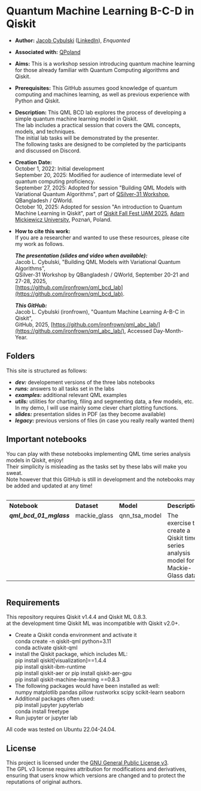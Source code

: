 # Quantum Machine Learning B-C-D in Qiskit
- **Author:** [Jacob Cybulski](https://jacobcybulski.com/) ([LinkedIn](https://www.linkedin.com/in/jacobcybulski/)), *Enquanted*
- **Associated with:** [QPoland](https://qworld.net/qpoland/)
- **Aims:** This is a workshop session introducing quantum machine learning for those already familiar with Quantum Computing algorithms and Qiskit.
- **Prerequisites:** This GitHub assumes good knowledge of quantum computing and machines learning, as well as previous experience with Python and Qiskit. 
- **Description:**
  This QML BCD lab explores the process of developing a simple quantum machine learning model in Qiskit.<br>
  The lab includes a practical session that covers the QML concepts, models, and techniques.<br>
  The initial lab tasks will be demonstrated by the presenter.<br>
  The following tasks are designed to be completed by the participants and discussed on Discord.
- **Creation Date:**<br>
  October 1, 2022: Initial development<br>
  September 20, 2025: Modified for audience of intermediate level of quantum computing proficiency.<br>
  September 27, 2025: Adopted for session "Building QML Models with Variational Quantum Algorithms", part of [QSilver-31 Workshop](https://qworld.net/qsilver31/), QBangladesh / QWorld.<br>
  October 10, 2025: Adopted for session "An introduction to Quantum Machine Learning in Qiskit", part of [Qiskit Fall Fest UAM 2025](https://research.ibm.com/events/qiskit-fall-fest-2025), [Adam Mickiewicz University](https://amu.edu.pl/en), Poznań, Poland.
- **How to cite this work:**<br>
  If you are a researcher and wanted to use these resources, please cite my work as follows.<br>

  _**The presentation (slides and video when available):**_<br>
  Jacob L. Cybulski, "Building QML Models with Variational Quantum Algorithms",<br>
  QSilver-31 Workshop by QBangladesh / QWorld, September 20-21 and 27-28, 2025,<br>
  [https://github.com/ironfrown/qml_bcd_lab](https://github.com/ironfrown/qml_bcd_lab).

  _**This GitHub:**_<br>
  Jacob L. Cybulski (ironfrown), "Quantum Machine Learning A-B-C in Qiskit",<br>
  GitHub, 2025,
  [https://github.com/ironfrown/qml_abc_lab/](https://github.com/ironfrown/qml_abc_lab/),
  Accessed Day-Month-Year.

## Folders
This site is structured as follows:
- _**dev:**_ developement versions of the three labs notebooks
- _**runs:**_ answers to all tasks set in the labs
- _**examples:**_ additional relevant QML examples
- _**utils:**_ utilities for charting, filing and segmenting data, a few models, etc.<br>
  In my demo, I will use mainly some clever chart plotting functions.
- _**slides:**_ presentation slides in PDF (as they become available)
- _**legacy:**_ previous versions of files (in case you really really wanted them)
  
## Important notebooks

You can play with these notebooks implementing QML time series analysis models in Qiskit, enjoy!<br>
Their simplicity is misleading as the tasks set by these labs will make you sweat.<br>
Note however that this GitHub is still in development and the notebooks may be added and updated at any time!

<table style="float: left;">
    <tr><th style="text-align: left;">Notebook</th>
        <th style="text-align: left;">Dataset</th>
        <th style="text-align: left;">Model</th>
        <th style="text-align: left;">Description</th>
    </tr>
    <tr><td style="vertical-align: top;"><strong><em>qml_bcd_01_mglass</em></strong></td>
        <td style="vertical-align: top;">mackie_glass</td>
        <td style="vertical-align: top;">qnn_tsa_model</td>
        <td style="vertical-align: top;">The exercise to create a Qiskit time series analysis model for Mackie-Glass data.</td>
    </tr>
</table><div style="clear: both;"></div>
            
## Requirements
This repository requires Qiskit v1.4.4 and Qiskit ML 0.8.3.<br>
at the development time Qiskit ML was incompatible with Qiskit v2.0+.

- Create a Qiskit conda environment and activate it<br>
    conda create -n qiskit-qml python=3.11<br>
    conda activate qiskit-qml
- install the Qiskit package, which includes ML:<br>
    pip install qiskit[visualization]==1.4.4<br>
    pip install qiskit-ibm-runtime<br>
    pip install qiskit-aer or pip install qiskit-aer-gpu<br>
    pip install qiskit-machine-learning ==0.8.3
- The following packages would have been installed as well:<br>
    numpy matplotlib pandas pillow rustworkx scipy scikit-learn seaborn
- Additional packages often used:<br>
    pip install jupyter jupyterlab <br>
    conda install freetype 
- Run jupyter or jupyter lab

All code was tested on Ubuntu 22.04-24.04.

## License
This project is licensed under the [GNU General Public License v3](https://www.gnu.org/licenses/gpl-3.0.en.html).<br>
The GPL v3 license requires attribution for modifications and derivatives,<br>
ensuring that users know which versions are changed and to protect the reputations of original authors.